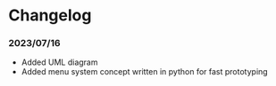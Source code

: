 # Changelog

### 2023/07/16
- Added UML diagram
- Added menu system concept written in python for fast prototyping
